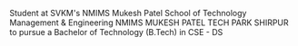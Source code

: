 Student at SVKM's NMIMS Mukesh Patel School of Technology Management & Engineering
NMIMS MUKESH PATEL TECH PARK SHIRPUR to pursue a Bachelor of Technology (B.Tech) in CSE - DS 
